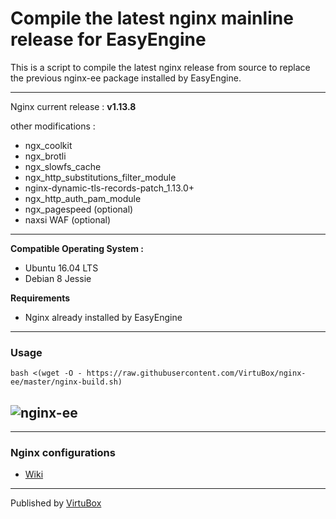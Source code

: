 # Compile the latest nginx mainline release for EasyEngine

This is a script to compile the latest nginx release from source to replace the previous nginx-ee package installed by EasyEngine. 

-----
Nginx current release : **v1.13.8**

other modifications :
* ngx_coolkit
* ngx_brotli
* ngx_slowfs_cache
* ngx_http_substitutions_filter_module
* nginx-dynamic-tls-records-patch_1.13.0+
* ngx_http_auth_pam_module
* ngx_pagespeed (optional)
* naxsi WAF (optional)
-----

**Compatible Operating System :**
* Ubuntu 16.04 LTS
* Debian 8 Jessie 

**Requirements**
* Nginx already installed by EasyEngine 

-----

### Usage

```
bash <(wget -O - https://raw.githubusercontent.com/VirtuBox/nginx-ee/master/nginx-build.sh)
```

![nginx-ee](https://raw.githubusercontent.com/VirtuBox/nginx-ee/master/nginx-ee.png)
-----

-----

###  Nginx configurations 

* [Wiki](https://github.com/VirtuBox/nginx-ee/wiki/)

-----

Published by <a href="https://virtubox.net" title="VirtuBox">VirtuBox</a>




